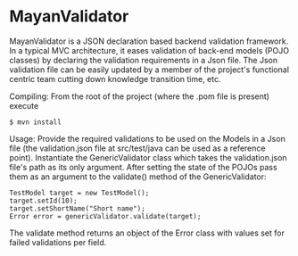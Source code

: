 MayanValidator
==============

MayanValidator is a JSON declaration based backend validation framework. In a typical MVC architecture, it eases validation of back-end models (POJO classes) by declaring the validation requirements in a Json file.
The Json validation file can be easily updated by a member of the project's functional centric team cutting down knowledge transition time, etc.

Compiling:
From the root of the project (where the .pom file is present) execute 

    $ mvn install

Usage:
Provide the required validations to be used on the Models in a Json file (the validation.json file at src/test/java can be used as a reference point).
Instantiate the GenericValidator class which takes the validation.json file's path as its only argument.
After setting the state of the POJOs pass them as an argument to the validate() method of the GenericValidator:

    TestModel target = new TestModel();
    target.setId(10);
    target.setShortName("Short name");
    Error error = genericValidator.validate(target);
    
    
The validate method returns an object of the Error class with values set for failed validations per field.
